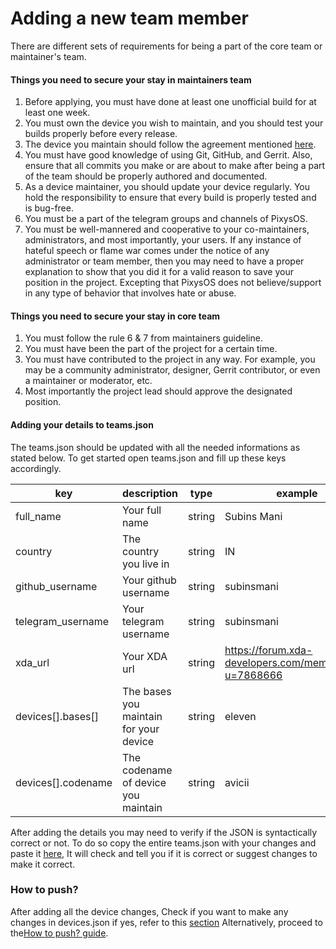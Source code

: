 # Adding a new team member #
There are different sets of requirements for being a part of the core team or maintainer's team.

#### Things you need to secure your stay in maintainers team ####
1. Before applying, you must have done at least one unofficial build for at least one week.
2. You must own the device you wish to maintain, and you should test your builds properly before every release.
3. The device you maintain should follow the agreement mentioned [here](adding_a_new_device.md).
4. You must have good knowledge of using Git, GitHub, and Gerrit. Also, ensure that all commits you make or are about to make after being a part of the team should be properly authored and documented.
5. As a device maintainer, you should update your device regularly. You hold the responsibility to ensure that every build is properly tested and is bug-free.
6. You must be a part of the telegram groups and channels of PixysOS.
7. You must be well-mannered and cooperative to your co-maintainers, administrators, and most importantly, your users. If any instance of hateful speech or flame war comes under the notice of any administrator or team member, then you may need to have a proper explanation to show that you did it for a valid reason to save your position in the project. Excepting that PixysOS does not believe/support in any type of behavior that involves hate or abuse.

#### Things you need to secure your stay in core team ####
1. You must follow the rule 6 & 7 from maintainers guideline.
2. You must have been the part of the project for a certain time.
3. You must have contributed to the project in any way. For example, you may be a community administrator, designer, Gerrit contributor, or even a maintainer or moderator, etc.
4. Most importantly the project lead should approve the designated position.

#### Adding your details to teams.json ####
The teams.json should be updated with all the needed informations as stated below.
To get started open teams.json and fill up these keys accordingly.

|key|description|type|example|needed|
--- | --- | --- | --- | ---
full_name|Your full name|string|Subins Mani|yes
country|The country you live in|string|IN|yes
github_username|Your github username|string|subinsmani|yes
telegram_username|Your telegram username|string|subinsmani|no
xda_url|Your XDA url|string|https://forum.xda-developers.com/member.php?u=7868666|no
devices[].bases[]|The bases you maintain for your device|string|eleven|yes
devices[].codename|The codename of device you maintain|string|avicii|yes

After adding the details you may need to verify if the JSON is syntactically correct or not. To do so copy the entire teams.json with your changes and paste it [here](https://jsonformatter.curiousconcept.com/), It will check and tell you if it is correct or suggest changes to make it correct.

### How to push? ###
After adding all the device changes, Check if you want to make any changes in devices.json if yes, refer to this [section](adding_a_new_device.md) Alternatively, proceed to the[How to push? guide](how_to_push.md).
